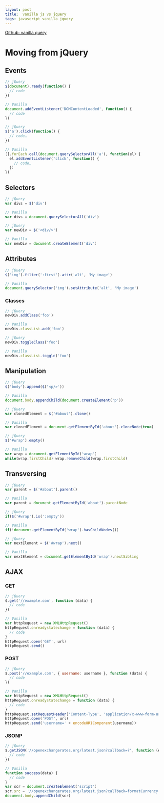 ```yaml
---
layout: post
title:  vanilla js vs jquery
tags: javascript vanilla jquery
---
```


[Github: vanilla query](https://github.com/makesites/vanilla-query)

# Moving from jQuery

## Events

```javascript
// jQuery
$(document).ready(function() {
  // code
})

// Vanilla
document.addEventListener('DOMContentLoaded', function() {
  // code
})
```

```javascript
// jQuery
$('a').click(function() {
  // code…
})

// Vanilla
[].forEach.call(document.querySelectorAll('a'), function(el) {
  el.addEventListener('click', function() {
    // code…
  })
})
```

## Selectors

```javascript
// jQuery
var divs = $('div')

// Vanilla
var divs = document.querySelectorAll('div')
```

```javascript
// jQuery
var newDiv = $('<div/>')

// Vanilla
var newDiv = document.createElement('div')
```

## Attributes

```javascript
// jQuery
$('img').filter(':first').attr('alt', 'My image')

// Vanilla
document.querySelector('img').setAttribute('alt', 'My image')
```

### Classes

```javascript
// jQuery
newDiv.addClass('foo')

// Vanilla
newDiv.classList.add('foo')
```

```javascript
// jQuery
newDiv.toggleClass('foo')

// Vanilla
newDiv.classList.toggle('foo')
```

## Manipulation

```javascript
// jQuery
$('body').append($('<p/>'))

// Vanilla
document.body.appendChild(document.createElement('p'))
```

```javascript
// jQuery
var clonedElement = $('#about').clone()

// Vanilla
var clonedElement = document.getElementById('about').cloneNode(true)
```

```javascript
// jQuery
$('#wrap').empty()

// Vanilla
var wrap = document.getElementById('wrap')
while(wrap.firstChild) wrap.removeChild(wrap.firstChild)
```

## Transversing

```javascript
// jQuery
var parent = $('#about').parent()

// Vanilla
var parent = document.getElementById('about').parentNode
```

```javascript
// jQuery
if($('#wrap').is(':empty'))

// Vanilla
if(!document.getElementById('wrap').hasChildNodes())
```

```javascript
// jQuery
var nextElement = $('#wrap').next()

// Vanilla
var nextElement = document.getElementById('wrap').nextSibling
```

## AJAX

### GET
```javascript
// jQuery
$.get('//example.com', function (data) {
  // code
})

// Vanilla
var httpRequest = new XMLHttpRequest()
httpRequest.onreadystatechange = function (data) {
  // code
}
httpRequest.open('GET', url)
httpRequest.send()
```

### POST
```javascript
// jQuery
$.post('//example.com', { username: username }, function (data) {
  // code
})

// Vanilla
var httpRequest = new XMLHttpRequest()
httpRequest.onreadystatechange = function (data) {
  // code
}
httpRequest.setRequestHeader('Content-Type', 'application/x-www-form-urlencoded')
httpRequest.open('POST', url)
httpRequest.send('username=' + encodeURIComponent(username))
```

### JSONP
```javascript
// jQuery
$.getJSON('//openexchangerates.org/latest.json?callback=?', function (data) {
  // code
})

// Vanilla
function success(data) {
  // code
}
var scr = document.createElement('script')
scr.src = '//openexchangerates.org/latest.json?callback=formatCurrency'
document.body.appendChild(scr)
```